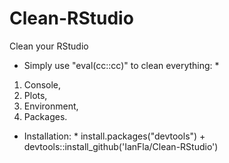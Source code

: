 # Clean-RStudio
Clean your RStudio

* Simply use "eval(cc::cc)" to clean everything: *
1. Console, 
2. Plots, 
3. Environment, 
4. Packages. 

* Installation: *
install.packages("devtools") + devtools::install_github('IanFla/Clean-RStudio')
